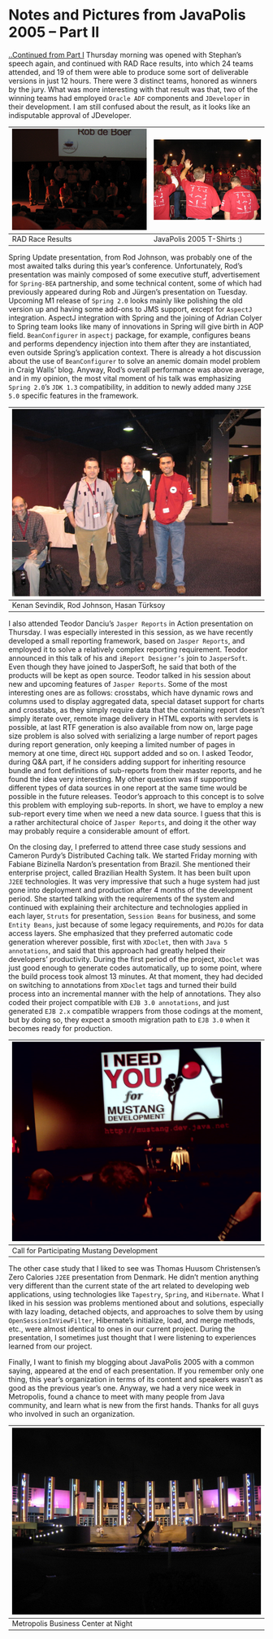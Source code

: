 # Notes and Pictures from JavaPolis 2005 – Part II
[..Continued from Part I](20051226_notes-and-pictures-from-javapolis-2005-part-i.md)
Thursday morning was opened with Stephan’s speech again, and continued with RAD Race results, into which 24 teams attended, 
and 19 of them were able to produce some sort of deliverable versions in just 12 hours. There were 3 distinct teams, honored 
as winners by the jury. What was more interesting with that result was that, two of the winning teams had employed `Oracle ADF` 
components and `JDeveloper` in their development. I am still confused about the result, as it looks like an indisputable 
approval of JDeveloper.

| ![](images/rad_race_attendees2.jpg)  | ![](images/javapolis_tshirts.jpg)  |
|---|---|
|  RAD Race Results |  JavaPolis 2005 T-Shirts :) |


Spring Update presentation, from Rod Johnson, was probably one of the most awaited talks during this year’s conference.
Unfortunately, Rod’s presentation was mainly composed of some executive stuff, advertisement for `Spring-BEA` partnership, 
and some technical content, some of which had previously appeared during Rob and Jürgen’s presentation on Tuesday. Upcoming 
M1 release of `Spring 2.0` looks mainly like polishing the old version up and having some add-ons to JMS support, except 
for `AspectJ` integration. AspectJ integration with Spring and the joining of Adrian Colyer to Spring team looks like many 
of innovations in Spring will give birth in AOP field. `BeanConfigurer` in `aspectj` package, for example, configures 
beans and performs dependency injection into them after they are instantiated, even outside Spring’s application context. 
There is already a hot discussion about the use of `BeanConfigurer` to solve an anemic domain model problem in Craig Walls’ 
blog. Anyway, Rod’s overall performance was above average, and in my opinion, the most vital moment of his talk was 
emphasizing `Spring 2.0`’s `JDK 1.3` compatibility, in addition to newly added many `J2SE 5.0` specific features in the 
framework.

|  ![](images/kenan_rod_hasan.jpg) |
|---|
| Kenan Sevindik, Rod Johnson, Hasan Türksoy  |

I also attended Teodor Danciu’s `Jasper Reports` in Action presentation on Thursday. I was especially interested in this 
session, as we have recently developed a small reporting framework, based on `Jasper Reports`, and employed it to solve 
a relatively complex reporting requirement. Teodor announced in this talk of his and `iReport Designer’s` join to 
`JasperSoft`. Even though they have joined to JasperSoft, he said that both of the products will be kept as open source. 
Teodor talked in his session about new and upcoming features of `Jasper Reports`. Some of the most interesting ones are 
as follows: crosstabs, which have dynamic rows and columns used to display aggregated data, special dataset support for 
charts and crosstabs, as they simply require data that the containing report doesn’t simply iterate over, remote image 
delivery in HTML exports with servlets is possible, at last RTF generation is also available from now on, large page size 
problem is also solved with serializing a large number of report pages during report generation, only keeping a limited 
number of pages in memory at one time, direct `HQL` support added and so on. I asked Teodor, during Q&A part, if he 
considers adding support for inheriting resource bundle and font definitions of sub-reports from their master reports, 
and he found the idea very interesting. My other question was if supporting different types of data sources in one report 
at the same time would be possible in the future releases. Teodor’s approach to this concept is to solve this problem with 
employing sub-reports. In short, we have to employ a new sub-report every time when we need a new data source. I guess 
that this is a rather architectural choice of `Jasper Reports`, and doing it the other way may probably require a 
considerable amount of effort.

On the closing day, I preferred to attend three case study sessions and Cameron Purdy’s Distributed Caching talk. We 
started Friday morning with Fabiane Bizinella Nardon’s presentation from Brazil. She mentioned their enterprise project, 
called Brazilian Health System. It has been built upon `J2EE` technologies. It was very impressive that such a huge system 
had just gone into deployment and production after 4 months of the development period. She started talking with the 
requirements of the system and continued with explaining their architecture and technologies applied in each layer, `Struts` 
for presentation, `Session Beans` for business, and some `Entity Beans`, just because of some legacy requirements, and 
`POJOs` for data access layers. She emphasized that they preferred automatic code generation wherever possible, first with 
`XDoclet`, then with `Java 5 annotations`, and said that this approach had greatly helped their developers’ productivity. 
During the first period of the project, `XDoclet` was just good enough to generate codes automatically, up to some point, 
where the build process took almost 13 minutes. At that moment, they had decided on switching to annotations from `XDoclet` 
tags and turned their build process into an incremental manner with the help of annotations. They also coded their project 
compatible with `EJB 3.0 annotations`, and just generated `EJB 2.x` compatible wrappers from those codings at the moment, 
but by doing so, they expect a smooth migration path to `EJB 3.0` when it becomes ready for production.

|  ![](images/i_need_you_for_mustang.jpg) |
|---|
|Call for Participating Mustang Development   |


The other case study that I liked to see was Thomas Huusom Christensen’s Zero Calories `J2EE` presentation from Denmark. 
He didn’t mention anything very different than the current state of the art related to developing web applications, using 
technologies like `Tapestry`, `Spring`, and `Hibernate`. What I liked in his session was problems mentioned about and 
solutions, especially with lazy loading, detached objects, and approaches to solve them by using `OpenSessionInViewFilter`, 
Hibernate’s initialize, load, and merge methods, etc., were almost identical to ones in our current project. During the 
presentation, I sometimes just thought that I were listening to experiences learned from our project.

Finally, I want to finish my blogging about JavaPolis 2005 with a common saying, appeared at the end of each presentation. 
If you remember only one thing, this year’s organization in terms of its content and speakers wasn’t as good as the previous 
year’s one. Anyway, we had a very nice week in Metropolis, found a chance to meet with many people from Java community, 
and learn what is new from the first hands. Thanks for all guys who involved in such an organization.

|  ![](images/metropolis_at_night.jpg) |
|---|
| Metropolis Business Center at Night  |
